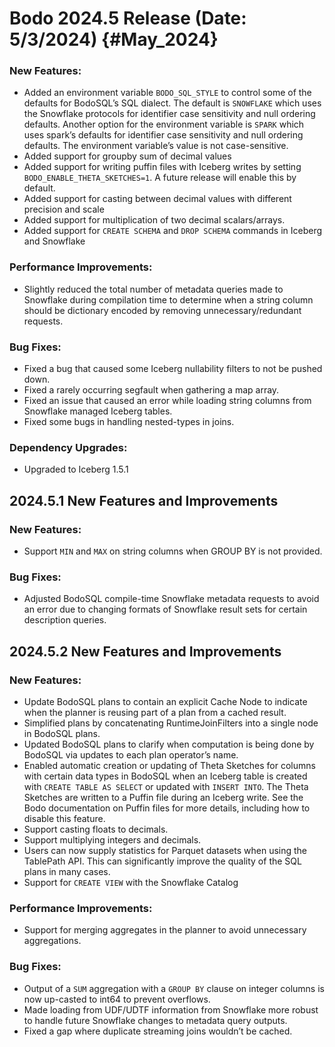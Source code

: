Bodo 2024.5 Release (Date: 5/3/2024) {#May_2024}
=====================================

### New Features:

- Added an environment variable `BODO_SQL_STYLE` to control some of the defaults for BodoSQL’s SQL dialect. The default is `SNOWFLAKE` which uses the Snowflake protocols for identifier case sensitivity and null ordering defaults. Another option for the environment variable is `SPARK` which uses spark’s defaults for identifier case sensitivity and null ordering defaults. The environment variable’s value is not case-sensitive.
- Added support for groupby sum of decimal values
- Added support for writing puffin files with Iceberg writes by setting `BODO_ENABLE_THETA_SKETCHES=1`. A future release will enable this by default.
- Added support for casting between decimal values with different precision and scale
- Added support for multiplication of two decimal scalars/arrays.
- Added support for `CREATE SCHEMA` and `DROP SCHEMA` commands in Iceberg and Snowflake


### Performance Improvements:

- Slightly reduced the total number of metadata queries made to Snowflake during compilation time to determine when a string column should be dictionary encoded by removing unnecessary/redundant requests.


### Bug Fixes:

- Fixed a bug that caused some Iceberg nullability filters to not be pushed down.
- Fixed a rarely occurring segfault when gathering a map array.
- Fixed an issue that caused an error while loading string columns from Snowflake managed Iceberg tables.
- Fixed some bugs in handling nested-types in joins.


### Dependency Upgrades:
- Upgraded to Iceberg 1.5.1


## 2024.5.1 New Features and Improvements


### New Features:
- Support `MIN` and `MAX` on string columns when GROUP BY is not provided.

### Bug Fixes:
- Adjusted BodoSQL compile-time Snowflake metadata requests to avoid an error due to changing formats of Snowflake result sets for certain description queries.


## 2024.5.2 New Features and Improvements


### New Features:
- Update BodoSQL plans to contain an explicit Cache Node to indicate when the planner is reusing part of a plan from a cached result.
- Simplified plans by concatenating RuntimeJoinFilters into a single node in BodoSQL plans.
- Updated BodoSQL plans to clarify when computation is being done by BodoSQL via updates to each plan operator’s name.
- Enabled automatic creation or updating of Theta Sketches for columns with certain data types in BodoSQL when an Iceberg table is created with `CREATE TABLE AS SELECT` or updated with `INSERT INTO`. The Theta Sketches are written to a Puffin file during an Iceberg write. See the Bodo documentation on Puffin files for more details, including how to disable this feature.
- Support casting floats to decimals.
- Support multiplying integers and decimals.
- Users can now supply statistics for Parquet datasets when using the TablePath API. This can significantly improve the quality of the SQL plans in many cases.
- Support for `CREATE VIEW` with the Snowflake Catalog

### Performance Improvements:
- Support for merging aggregates in the planner to avoid unnecessary aggregations.

### Bug Fixes:
- Output of a `SUM` aggregation with a `GROUP BY` clause on integer columns is now up-casted to int64 to prevent overflows.
- Made loading from UDF/UDTF information from Snowflake more robust to handle future Snowflake changes to metadata query outputs.
- Fixed a gap where duplicate streaming joins wouldn’t be cached.
